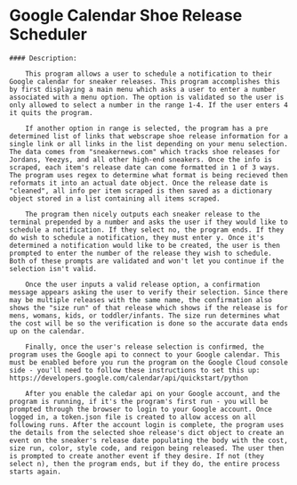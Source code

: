 # Google Calendar Shoe Release Scheduler

    #### Description:

        This program allows a user to schedule a notification to their Google calendar for sneaker releases. This program accomplishes this by first displaying a main menu which asks a user to enter a number associated with a menu option. The option is validated so the user is only allowed to select a number in the range 1-4. If the user enters 4 it quits the program.

        If another option in range is selected, the program has a pre determined list of links that webscrape shoe release information for a single link or all links in the list depending on your menu selection. The data comes from "sneakernews.com" which tracks shoe releases for Jordans, Yeezys, and all other high-end sneakers. Once the info is scraped, each item's release date can come formatted in 1 of 3 ways. The program uses regex to determine what format is being recieved then reformats it into an actual date object. Once the release date is "cleaned", all info per item scraped is then saved as a dictionary object stored in a list containing all items scraped.

        The program then nicely outputs each sneaker release to the terminal prepended by a number and asks the user if they would like to schedule a notification. If they select no, the program ends. If they do wish to schedule a notification, they must enter y. Once it's determined a notification would like to be created, the user is then prompted to enter the number of the release they wish to schedule. Both of these prompts are validated and won't let you continue if the selection isn't valid. 

        Once the user inputs a valid release option, a confirmation message appears asking the user to verify their selection. Since there may be multiple releases with the same name, the confirmation also shows the "size run" of that release which shows if the release is for mens, womans, kids, or toddler/infants. The size run determines what the cost will be so the verification is done so the accurate data ends up on the calendar. 

        Finally, once the user's release selection is confirmed, the program uses the Google api to connect to your Google calendar. This must be enabled before you run the program on the Google Cloud console side - you'll need to follow these instructions to set this up: https://developers.google.com/calendar/api/quickstart/python

        After you enable the caledar api on your Google account, and the program is running, if it's the program's first run - you will be prompted through the browser to login to your Google account. Once logged in, a token.json file is created to allow access on all following runs. After the account login is complete, the program uses the details from the selected shoe release's dict object to create an event on the sneaker's release date populating the body with the cost, size run, color, style code, and reigon being released. The user then is prompted to create another event if they desire. If not (they select n), then the program ends, but if they do, the entire process starts again.